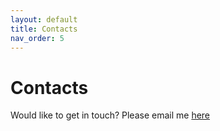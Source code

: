 ```yaml
---
layout: default
title: Contacts
nav_order: 5
---
```


<!-- [Home](index.md)  | [CV](cv.md) | [Publications](publications.md) | [Scripts and coding tutorials](coding.md) | [Contact me](contacts.md) -->

# Contacts
 
Would like to get in touch?
Please email me [here](mailto:grig@hotmail.it)
